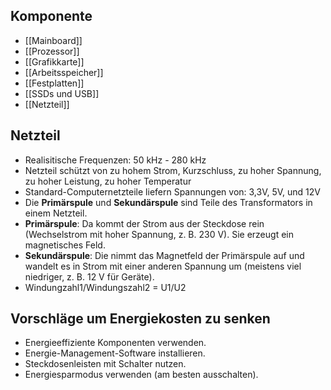## Komponente
- [[Mainboard]]
- [[Prozessor]]
- [[Grafikkarte]]
- [[Arbeitsspeicher]]
- [[Festplatten]]
- [[SSDs und USB]]
- [[Netzteil]]

## Netzteil
- Realisitische Frequenzen: 50 kHz - 280 kHz
- Netzteil schützt von zu hohem Strom, Kurzschluss, zu hoher Spannung, zu hoher Leistung, zu hoher Temperatur
- Standard-Computernetzteile liefern Spannungen von: 3,3V, 5V, und 12V
- Die **Primärspule** und **Sekundärspule** sind Teile des Transformators in einem Netzteil. 
- **Primärspule**: Da kommt der Strom aus der Steckdose rein (Wechselstrom mit hoher Spannung, z. B. 230 V). Sie erzeugt ein magnetisches Feld.
- **Sekundärspule**: Die nimmt das Magnetfeld der Primärspule auf und wandelt es in Strom mit einer anderen Spannung um (meistens viel niedriger, z. B. 12 V für Geräte).
- Windungzahl1/Windungszahl2 = U1/U2

## Vorschläge um Energiekosten zu senken
- Energieeffiziente Komponenten verwenden. 
- Energie-Management-Software installieren. 
- Steckdosenleisten mit Schalter nutzen.
- Energiesparmodus verwenden (am besten ausschalten).
